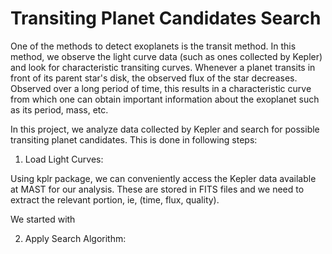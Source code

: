 Transiting Planet Candidates Search
===============

One of the methods to detect exoplanets is the transit method. In this method, we observe the light curve data (such as ones collected by Kepler) and look for characteristic transiting curves. Whenever a planet transits in front of its parent star's disk, the observed flux of the star decreases. Observed over a long period of time, this results in a characteristic curve from which one can obtain important information about the exoplanet such as its period, mass, etc.

In this project, we analyze data collected by Kepler and search for possible transiting planet candidates. This is done in following steps:


1. Load Light Curves:
   
Using kplr package, we can conveniently access the Kepler data available at MAST for our analysis. These are stored in FITS files and we need to extract the relevant portion, ie, (time, flux, quality).

We started with


2. Apply Search Algorithm:

